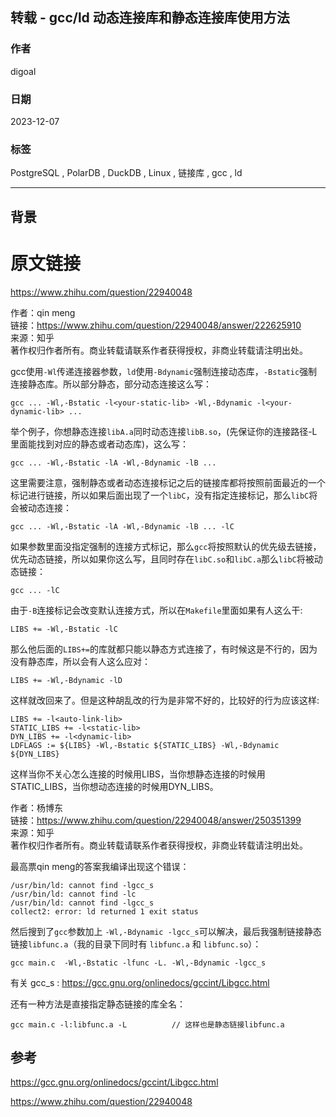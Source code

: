 ## 转载 - gcc/ld 动态连接库和静态连接库使用方法  
                
### 作者                
digoal                
                
### 日期                
2023-12-07           
                
### 标签                
PostgreSQL , PolarDB , DuckDB , Linux , 链接库 , gcc , ld        
                
----                
                
## 背景     
    
    
# 原文链接    
https://www.zhihu.com/question/22940048  
    
作者：qin meng  
链接：https://www.zhihu.com/question/22940048/answer/222625910  
来源：知乎  
著作权归作者所有。商业转载请联系作者获得授权，非商业转载请注明出处。  
	  
gcc使用`-Wl`传递连接器参数，`ld`使用`-Bdynamic`强制连接动态库，`-Bstatic`强制连接静态库。所以部分静态，部分动态连接这么写：  
```  
gcc ... -Wl,-Bstatic -l<your-static-lib> -Wl,-Bdynamic -l<your-dynamic-lib> ...  
```  
  
举个例子，你想静态连接`libA.a`同时动态连接`libB.so`，(先保证你的连接路径-L里面能找到对应的静态或者动态库)，这么写：  
```  
gcc ... -Wl,-Bstatic -lA -Wl,-Bdynamic -lB ...  
```  
  
这里需要注意，强制静态或者动态连接标记之后的链接库都将按照前面最近的一个标记进行链接，所以如果后面出现了一个`libC`，没有指定连接标记，那么`libC`将会被动态连接：  
```  
gcc ... -Wl,-Bstatic -lA -Wl,-Bdynamic -lB ... -lC  
```  
  
如果参数里面没指定强制的连接方式标记，那么`gcc`将按照默认的优先级去链接，优先动态链接，所以如果你这么写，且同时存在`libC.so`和`libC.a`那么`libC`将被动态链接：  
```  
gcc ... -lC  
```  
  
由于`-B`连接标记会改变默认连接方式，所以在`Makefile`里面如果有人这么干:  
```  
LIBS += -Wl,-Bstatic -lC  
```  
  
那么他后面的`LIBS+=`的库就都只能以静态方式连接了，有时候这是不行的，因为没有静态库，所以会有人这么应对：  
```  
LIBS += -Wl,-Bdynamic -lD  
```  
  
这样就改回来了。但是这种胡乱改的行为是非常不好的，比较好的行为应该这样:  
```  
LIBS += -l<auto-link-lib>  
STATIC_LIBS += -l<static-lib>  
DYN_LIBS += -l<dynamic-lib>  
LDFLAGS := ${LIBS} -Wl,-Bstatic ${STATIC_LIBS} -Wl,-Bdynamic ${DYN_LIBS}  
```  
  
这样当你不关心怎么连接的时候用LIBS，当你想静态连接的时候用STATIC_LIBS，当你想动态连接的时候用DYN_LIBS。  
  
作者：杨博东  
链接：https://www.zhihu.com/question/22940048/answer/250351399  
来源：知乎  
著作权归作者所有。商业转载请联系作者获得授权，非商业转载请注明出处。  
  
最高票qin meng的答案我编译出现这个错误：  
```  
/usr/bin/ld: cannot find -lgcc_s  
/usr/bin/ld: cannot find -lc  
/usr/bin/ld: cannot find -lgcc_s  
collect2: error: ld returned 1 exit status  
```  
  
然后搜到了`gcc`参数加上 `-Wl,-Bdynamic -lgcc_s`可以解决，最后我强制链接静态链接`libfunc.a`（我的目录下同时有 `libfunc.a` 和 `libfunc.so`）：  
```  
gcc main.c  -Wl,-Bstatic -lfunc -L. -Wl,-Bdynamic -lgcc_s  
```  
  
有关 gcc_s : https://gcc.gnu.org/onlinedocs/gccint/Libgcc.html   
  
还有一种方法是直接指定静态链接的库全名：  
```  
gcc main.c -l:libfunc.a -L          // 这样也是静态链接libfunc.a  
```  
  
## 参考  
https://gcc.gnu.org/onlinedocs/gccint/Libgcc.html  
  
https://www.zhihu.com/question/22940048  
  
  
